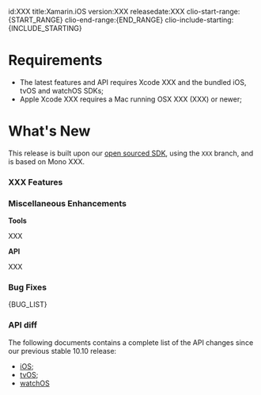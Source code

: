 ﻿id:XXX
title:Xamarin.iOS
version:XXX
releasedate:XXX
clio-start-range:{START_RANGE}
clio-end-range:{END_RANGE}
clio-include-starting:{INCLUDE_STARTING}

Requirements
============

- The latest features and API requires Xcode XXX and the bundled iOS, tvOS and watchOS SDKs;
- Apple Xcode XXX requires a Mac running OSX XXX (XXX) or newer;

What's New
==========

This release is built upon our [open sourced SDK](https://github.com/xamarin/xamarin-macios),
using the `XXX` branch, and is based on Mono XXX.

### XXX Features

### Miscellaneous Enhancements

**Tools**

XXX

**API**

XXX

### Bug Fixes

{BUG_LIST}

### API diff

The following documents contains a complete list of the API changes since our previous stable 10.10 release:

* [iOS](/releases/ios/api_changes/XXX);
* [tvOS](/releases/ios/api_changes/XXX);
* [watchOS](/releases/ios/api_changes/XXX)